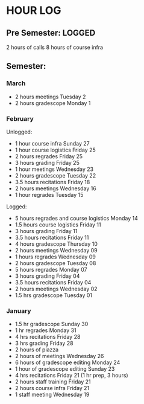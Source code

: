 # HOUR LOG

## Pre Semester: LOGGED
2 hours of calls
8 hours of course infra

## Semester:

### March

* 2 hours    meetings                       Tuesday 2 
* 2 hours    gradescope                     Monday 1

### February
Unlogged:

* 1 hour     course infra                   Sunday 27
* 1 hour     course logistics               Friday 25
* 2 hours    regrades                       Friday 25
* 3 hours    grading                        Friday 25
* 1 hour     meetings                       Wednesday 23
* 2 hours    gradescope                     Tuesday 22
* 3.5 hours  recitations                    Friday 18
* 2 hours    meetings                       Wednesday 16
* 1 hour     regrades                       Tuesday 15

Logged:

* 5 hours    regrades and course logistics  Monday 14
* 1.5 hours  course logistics               Friday 11
* 3 hours    grading                        Friday 11
* 3.5 hours  recitations                    Friday 11
* 4 hours    gradescope                     Thursday 10
* 2 hours    meetings                       Wednesday 09
* 1 hours    regrades                       Wednesday 09
* 2 hours    gradescope                     Tuesday 08
* 5 hours    regrades                       Monday 07
* 3 hours    grading                        Friday 04
* 3.5 hours  recitations                    Friday 04
* 2 hours    meetings                       Wednesday 02
* 1.5 hrs    gradescope                     Tuesday 01

### January

* 1.5 hr gradescope Sunday 30
* 1 hr regrades Monday 31
* 4 hrs recitations Friday 28
* 3 hrs grading Friday 28
* 2 hours of piazza 
* 2 hours of meetings Wednesday 26 
* 6 hours of gradescope editing Monday 24
* 1 hour of gradescope editing Sunday 23
* 4 hrs recitations Friday 21 (1 hr prep, 3 hours)
* 2 hours staff training Friday 21
* 2 hours course infra Friday 21
* 1 staff meeting Wednesday 19

